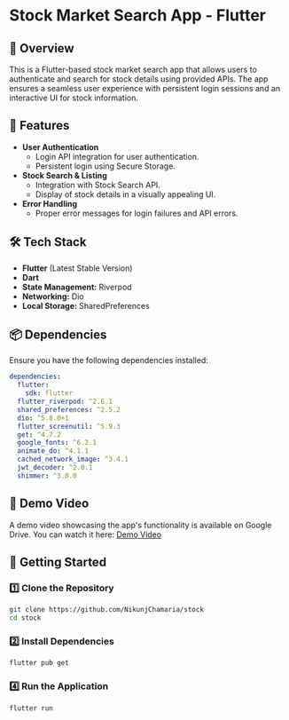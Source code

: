# Stock Market Search App - Flutter

## 🚀 Overview
This is a Flutter-based stock market search app that allows users to authenticate and search for stock details using provided APIs. The app ensures a seamless user experience with persistent login sessions and an interactive UI for stock information.

## 📌 Features
- **User Authentication**
  - Login API integration for user authentication.
  - Persistent login using Secure Storage.
- **Stock Search & Listing**
  - Integration with Stock Search API.
  - Display of stock details in a visually appealing UI.
- **Error Handling**
  - Proper error messages for login failures and API errors.

## 🛠 Tech Stack
- **Flutter** (Latest Stable Version)
- **Dart**
- **State Management:** Riverpod
- **Networking:** Dio
- **Local Storage:** SharedPreferences 

## 📦 Dependencies
Ensure you have the following dependencies installed:
```yaml
dependencies:
  flutter:
    sdk: flutter
  flutter_riverpod: ^2.6.1
  shared_preferences: ^2.5.2
  dio: ^5.8.0+1
  flutter_screenutil: ^5.9.3
  get: ^4.7.2
  google_fonts: ^6.2.1
  animate_do: ^4.1.1
  cached_network_image: ^3.4.1
  jwt_decoder: ^2.0.1
  shimmer: ^3.0.0
```

## 📸 Demo Video
A demo video showcasing the app's functionality is available on Google Drive. You can watch it here:
[Demo Video](https://drive.google.com/file/d/1yhj-cj2qy-t6Lqupqy1EZNCJ3l3Irq39/view?usp=sharing)

## 🚀 Getting Started
### 1️⃣ Clone the Repository
```sh
git clone https://github.com/NikunjChamaria/stock
cd stock
```

### 2️⃣ Install Dependencies
```sh
flutter pub get
```

### 4️⃣ Run the Application
```sh
flutter run
```

